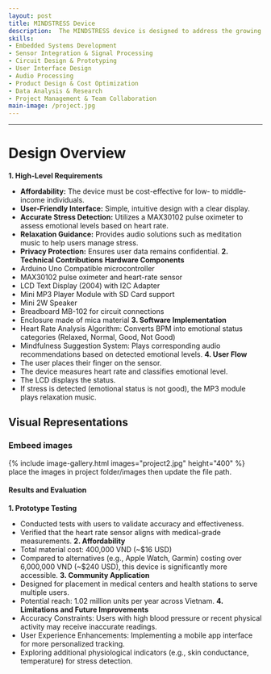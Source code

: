 ```yaml
---
layout: post
title: MINDSTRESS Device
description:  The MINDSTRESS device is designed to address the growing need for accessible mental health monitoring in Vietnam. With over 14 million Vietnamese requiring mental health services and limited affordable solutions, this project aims to develop an inexpensive, community-friendly device. The device detects a user's emotional status through heart rate monitoring and provides mindfulness-based relaxation techniques to improve well-being.
skills: 
- Embedded Systems Development
- Sensor Integration & Signal Processing
- Circuit Design & Prototyping
- User Interface Design
- Audio Processing
- Product Design & Cost Optimization
- Data Analysis & Research
- Project Management & Team Collaboration
main-image: /project.jpg 
---
```


---
# Design Overview 

**1. High-Level Requirements**
- **Affordability:** The device must be cost-effective for low- to middle-income individuals.
- **User-Friendly Interface:** Simple, intuitive design with a clear display.
- **Accurate Stress Detection:** Utilizes a MAX30102 pulse oximeter to assess emotional levels based on heart rate.
- **Relaxation Guidance:** Provides audio solutions such as meditation music to help users manage stress.
- **Privacy Protection:** Ensures user data remains confidential.
**2. Technical Contributions**
**Hardware Components**
- Arduino Uno Compatible microcontroller
- MAX30102 pulse oximeter and heart-rate sensor
- LCD Text Display (2004) with I2C Adapter
- Mini MP3 Player Module with SD Card support
- Mini 2W Speaker
- Breadboard MB-102 for circuit connections
- Enclosure made of mica material
**3. Software Implementation**
- Heart Rate Analysis Algorithm: Converts BPM into emotional status categories (Relaxed, Normal, Good, Not Good)
- Mindfulness Suggestion System: Plays corresponding audio recommendations based on detected emotional levels.
**4. User Flow**
- The user places their finger on the sensor.
- The device measures heart rate and classifies emotional level.
- The LCD displays the status.
- If stress is detected (emotional status is not good), the MP3 module plays relaxation music.
    
## Visual Representations
### Embeed images
{% include image-gallery.html images="project2.jpg" height="400" %} 
place the images in project folder/images then update the file path. 

#### Results and Evaluation

**1. Prototype Testing**
- Conducted tests with users to validate accuracy and effectiveness.
- Verified that the heart rate sensor aligns with medical-grade measurements.
**2. Affordability**
- Total material cost: 400,000 VND (~$16 USD)
- Compared to alternatives (e.g., Apple Watch, Garmin) costing over 6,000,000 VND (~$240 USD), this device is significantly more accessible.
**3. Community Application**
- Designed for placement in medical centers and health stations to serve multiple users.
- Potential reach: 1.02 million units per year across Vietnam.
**4. Limitations and Future Improvements**
- Accuracy Constraints: Users with high blood pressure or recent physical activity may receive inaccurate readings.
- User Experience Enhancements: Implementing a mobile app interface for more personalized tracking.
- Exploring additional physiological indicators (e.g., skin conductance, temperature) for stress detection.
